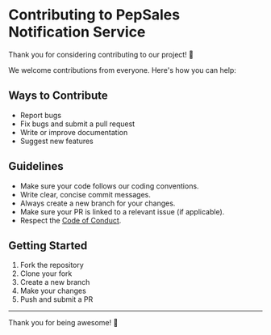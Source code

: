 # Contributing to PepSales Notification Service

Thank you for considering contributing to our project! 🚀

We welcome contributions from everyone. Here's how you can help:

## Ways to Contribute

- Report bugs
- Fix bugs and submit a pull request
- Write or improve documentation
- Suggest new features

## Guidelines

- Make sure your code follows our coding conventions.
- Write clear, concise commit messages.
- Always create a new branch for your changes.
- Make sure your PR is linked to a relevant issue (if applicable).
- Respect the [Code of Conduct](CODE_OF_CONDUCT.md).

## Getting Started

1. Fork the repository
2. Clone your fork
3. Create a new branch
4. Make your changes
5. Push and submit a PR

---

Thank you for being awesome! 🙌
